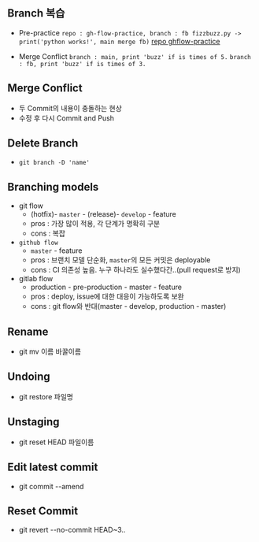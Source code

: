 ## Branch 복습 
- Pre-practice
    `repo : gh-flow-practice, branch : fb fizzbuzz.py -> print('python works!', main merge fb)`
    [repo ghflow-practice](https://github.com/WooHyun94/ghflow-practice)

- Merge Conflict
    `branch : main, print 'buzz' if is times of 5.`
    `branch : fb, print 'buzz' if is times of 3.`

## Merge Conflict
- 두 Commit의 내용이 충돌하는 현상
- 수정 후 다시 Commit and Push

## Delete Branch
- `git branch -D 'name'`

## Branching models
- git flow
    - (hotfix)- `master` - (release)- `develop` - feature
    - pros : 가장 많이 적용, 각 단계가 명확히 구분
    - cons : 복잡
- `github flow`
    - `master` - feature
    - pros : 브랜치 모델 단순화, `master`의 모든 커밋은 deployable
    - cons : CI 의존성 높음. 누구 하나라도 실수했다간..(pull request로 방지)
- gitlab flow
    - production - pre-production - master - feature
    - pros : deploy, issue에 대한 대응이 가능하도록 보완
    - cons : git flow와 반대(master - develop, production - master)

## Rename
- git mv 이름 바꿀이름

## Undoing
- git restore 파일명

## Unstaging
- git reset HEAD 파일이름

## Edit latest commit
- git commit --amend

## Reset Commit
- git revert --no-commit HEAD~3..
